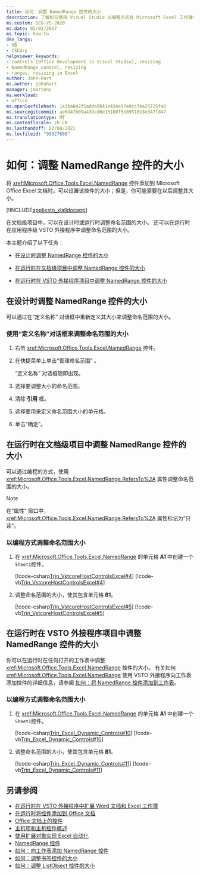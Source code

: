 ```yaml
---
title: 如何：调整 NamedRange 控件的大小
description: 了解如何使用 Visual Studio 以编程方式在 Microsoft Excel 工作簿中调整 NamedRange 控件的大小。
ms.custom: SEO-VS-2020
ms.date: 02/02/2017
ms.topic: how-to
dev_langs:
- VB
- CSharp
helpviewer_keywords:
- controls [Office development in Visual Studio], resizing
- NamedRange control, resizing
- ranges, resizing in Excel
author: John-Hart
ms.author: johnhart
manager: jmartens
ms.workload:
- office
ms.openlocfilehash: 1e3ba042f5adda5b41e434e37e0cc7ea25725fa6
ms.sourcegitcommit: ae6d47b09a439cd0e13180f5e89510e3e347fd47
ms.translationtype: MT
ms.contentlocale: zh-CN
ms.lasthandoff: 02/08/2021
ms.locfileid: "99927686"
---
```

# <a name="how-to-resize-namedrange-controls"></a>如何：调整 NamedRange 控件的大小
  将 <xref:Microsoft.Office.Tools.Excel.NamedRange> 控件添加到 Microsoft Office Excel 文档时，可以设置该控件的大小；但是，你可能需要在以后调整其大小。

 [!INCLUDE[appliesto_xlalldocapp](../vsto/includes/appliesto-xlalldocapp-md.md)]

 在文档级项目中，可以在设计时或运行时调整命名范围的大小。 还可以在运行时在应用程序级 VSTO 外接程序中调整命名范围的大小。

 本主题介绍了以下任务：

- [在设计时调整 NamedRange 控件的大小](#designtime)

- [在运行时在文档级项目中调整 NamedRange 控件的大小](#runtimedoclevel)

- [在运行时在 VSTO 外接程序项目中调整 NamedRange 控件的大小](#runtimeaddin)

## <a name="resize-namedrange-controls-at-design-time"></a><a name="designtime"></a> 在设计时调整 NamedRange 控件的大小
 可以通过在“定义名称”  对话框中重新定义其大小来调整命名范围的大小。

### <a name="to-resize-a-named-range-by-using-the-define-name-dialog-box"></a>使用“定义名称”对话框来调整命名范围的大小

1. 右击 <xref:Microsoft.Office.Tools.Excel.NamedRange> 控件。

2. 在快捷菜单上单击“管理命名范围”  。

     “定义名称”  对话框随即出现。

3. 选择要调整大小的命名范围。

4. 清除 **引用** 框。

5. 选择要用来定义命名范围大小的单元格。

6. 单击“确定”。

## <a name="resize-namedrange-controls-at-run-time-in-a-document-level-project"></a><a name="runtimedoclevel"></a> 在运行时在文档级项目中调整 NamedRange 控件的大小
 可以通过编程的方式，使用 <xref:Microsoft.Office.Tools.Excel.NamedRange.RefersTo%2A> 属性调整命名范围的大小。

> [!NOTE]
> 在“属性”  窗口中， <xref:Microsoft.Office.Tools.Excel.NamedRange.RefersTo%2A> 属性标记为“只读”。

### <a name="to-resize-a-named-range-programmatically"></a>以编程方式调整命名范围大小

1. 在 <xref:Microsoft.Office.Tools.Excel.NamedRange> 的单元格 **A1** 中创建一个 `Sheet1`控件。

     [!code-csharp[Trin_VstcoreHostControlsExcel#4](../vsto/codesnippet/CSharp/Trin_VstcoreHostControlsExcelCS/Sheet1.cs#4)]
     [!code-vb[Trin_VstcoreHostControlsExcel#4](../vsto/codesnippet/VisualBasic/Trin_VstcoreHostControlsExcelVB/Sheet1.vb#4)]

2. 调整命名范围的大小，使其包含单元格 **B1**。

     [!code-csharp[Trin_VstcoreHostControlsExcel#5](../vsto/codesnippet/CSharp/Trin_VstcoreHostControlsExcelCS/Sheet1.cs#5)]
     [!code-vb[Trin_VstcoreHostControlsExcel#5](../vsto/codesnippet/VisualBasic/Trin_VstcoreHostControlsExcelVB/Sheet1.vb#5)]

## <a name="resize-namedrange-controls-at-run-time-in-a-vsto-add-in-project"></a><a name="runtimeaddin"></a> 在运行时在 VSTO 外接程序项目中调整 NamedRange 控件的大小
 你可以在运行时在任何打开的工作表中调整 <xref:Microsoft.Office.Tools.Excel.NamedRange> 控件的大小。 有关如何 <xref:Microsoft.Office.Tools.Excel.NamedRange> 使用 VSTO 外接程序向工作表添加控件的详细信息，请参阅 [如何：将 NamedRange 控件添加到工作表](../vsto/how-to-add-namedrange-controls-to-worksheets.md)。

### <a name="to-resize-a-named-range-programmatically"></a>以编程方式调整命名范围大小

1. 在 <xref:Microsoft.Office.Tools.Excel.NamedRange> 的单元格 **A1** 中创建一个 `Sheet1`控件。

     [!code-csharp[Trin_Excel_Dynamic_Controls#10](../vsto/codesnippet/CSharp/Trin_Excel_Dynamic_Controls/ThisAddIn.cs#10)]
     [!code-vb[Trin_Excel_Dynamic_Controls#10](../vsto/codesnippet/VisualBasic/Trin_Excel_Dynamic_Controls/ThisAddIn.vb#10)]

2. 调整命名范围的大小，使其包含单元格 **B1**。

     [!code-csharp[Trin_Excel_Dynamic_Controls#11](../vsto/codesnippet/CSharp/Trin_Excel_Dynamic_Controls/ThisAddIn.cs#11)]
     [!code-vb[Trin_Excel_Dynamic_Controls#11](../vsto/codesnippet/VisualBasic/Trin_Excel_Dynamic_Controls/ThisAddIn.vb#11)]

## <a name="see-also"></a>另请参阅
- [在运行时在 VSTO 外接程序中扩展 Word 文档和 Excel 工作簿](../vsto/extending-word-documents-and-excel-workbooks-in-vsto-add-ins-at-run-time.md)
- [在运行时将控件添加到 Office 文档](../vsto/adding-controls-to-office-documents-at-run-time.md)
- [Office 文档上的控件](../vsto/controls-on-office-documents.md)
- [主机项和主机控件概述](../vsto/host-items-and-host-controls-overview.md)
- [使用扩展对象实现 Excel 自动化](../vsto/automating-excel-by-using-extended-objects.md)
- [NamedRange 控件](../vsto/namedrange-control.md)
- [如何：向工作表添加 NamedRange 控件](../vsto/how-to-add-namedrange-controls-to-worksheets.md)
- [如何：调整书签控件的大小](../vsto/how-to-resize-bookmark-controls.md)
- [如何：调整 ListObject 控件的大小](../vsto/how-to-resize-listobject-controls.md)

